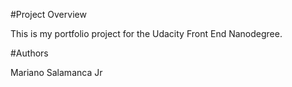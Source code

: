 #Project Overview

This is my portfolio project for the Udacity Front End Nanodegree.

#Authors

Mariano Salamanca Jr